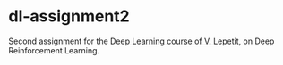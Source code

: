 # dl-assignment2
Second assignment for the [Deep Learning course of V. Lepetit](https://www.labri.fr/perso/vlepetit/deep_learning_mva.php), on Deep Reinforcement Learning. 
